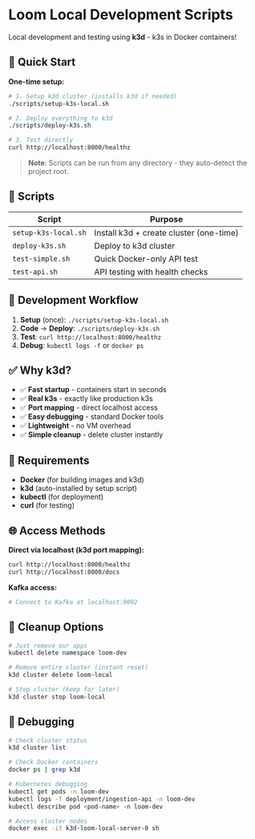 # Loom Local Development Scripts

Local development and testing using **k3d** - k3s in Docker containers!

## 🚀 Quick Start

**One-time setup:**
```bash
# 1. Setup k3d cluster (installs k3d if needed)
./scripts/setup-k3s-local.sh

# 2. Deploy everything to k3d
./scripts/deploy-k3s.sh

# 3. Test directly
curl http://localhost:8000/healthz
```

> **Note**: Scripts can be run from any directory - they auto-detect the project root.

## 📁 Scripts

| Script | Purpose |
|--------|---------|
| `setup-k3s-local.sh` | Install k3d + create cluster (one-time) |
| `deploy-k3s.sh` | Deploy to k3d cluster |
| `test-simple.sh` | Quick Docker-only API test |
| `test-api.sh` | API testing with health checks |

## 🎯 Development Workflow

1. **Setup** (once): `./scripts/setup-k3s-local.sh`
2. **Code** → **Deploy**: `./scripts/deploy-k3s.sh`
3. **Test**: `curl http://localhost:8000/healthz`
4. **Debug**: `kubectl logs -f` or `docker ps`

## ✅ Why k3d?

- ✅ **Fast startup** - containers start in seconds
- ✅ **Real k3s** - exactly like production k3s
- ✅ **Port mapping** - direct localhost access
- ✅ **Easy debugging** - standard Docker tools
- ✅ **Lightweight** - no VM overhead
- ✅ **Simple cleanup** - delete cluster instantly

## 🔧 Requirements

- **Docker** (for building images and k3d)
- **k3d** (auto-installed by setup script)
- **kubectl** (for deployment)
- **curl** (for testing)

## 🌐 Access Methods

**Direct via localhost (k3d port mapping):**
```bash
curl http://localhost:8000/healthz
curl http://localhost:8000/docs
```

**Kafka access:**
```bash
# Connect to Kafka at localhost:9092
```

## 🧹 Cleanup Options

```bash
# Just remove our apps
kubectl delete namespace loom-dev

# Remove entire cluster (instant reset)
k3d cluster delete loom-local

# Stop cluster (keep for later)
k3d cluster stop loom-local
```

## 🐞 Debugging

```bash
# Check cluster status
k3d cluster list

# Check Docker containers
docker ps | grep k3d

# Kubernetes debugging
kubectl get pods -n loom-dev
kubectl logs -f deployment/ingestion-api -n loom-dev
kubectl describe pod <pod-name> -n loom-dev

# Access cluster nodes
docker exec -it k3d-loom-local-server-0 sh
```
